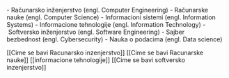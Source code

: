 - Računarsko inženjerstvo (engl. Computer Engineering)
- Računarske nauke (engl. Computer Science)
- Informacioni sistemi (engl. Information Systems)
- Informacione tehnologije (engl. Information Technology)
- Softversko inženjerstvo (engl. Software Engineering)
- Sajber bezbednost (engl. Cybersecurity)
- Nauka o podacima (engl. Data science)

[[Cime se bavi Racunarsko inzenjerstvo]]
[[Cime se bavi Racunarske nauke]]
[[informacione tehnologije]]
[[Cime se bavi softversko inzenjerstvo]]
